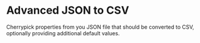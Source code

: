 # Advanced JSON to CSV

Cherrypick properties from you JSON file that should be converted to CSV, optionally providing additional default values.
